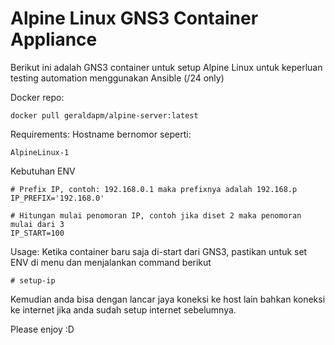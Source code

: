 # Alpine Linux GNS3 Container Appliance

Berikut ini adalah GNS3 container untuk setup Alpine Linux untuk keperluan testing automation menggunakan Ansible (/24 only)

Docker repo:

```
docker pull geraldapm/alpine-server:latest
```

Requirements: Hostname bernomor seperti:

```
AlpineLinux-1
```

Kebutuhan ENV

```
# Prefix IP, contoh: 192.168.0.1 maka prefixnya adalah 192.168.p
IP_PREFIX='192.168.0'

# Hitungan mulai penomoran IP, contoh jika diset 2 maka penomoran mulai dari 3
IP_START=100
```

Usage:
Ketika container baru saja di-start dari GNS3, pastikan untuk set ENV di menu dan menjalankan command berikut

```
# setup-ip
```

Kemudian anda bisa dengan lancar jaya koneksi ke host lain bahkan koneksi ke internet jika anda sudah setup internet sebelumnya.

Please enjoy :D

